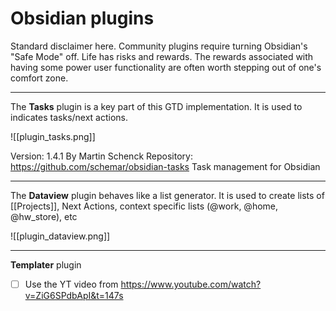 # Obsidian plugins

Standard disclaimer here.  Community plugins require turning Obsidian's "Safe Mode" off.  Life has risks and rewards.  The rewards associated with having some power user functionality are often worth stepping out of one's comfort zone.

---

The **Tasks** plugin is a key part of this GTD implementation.  It is used to indicates tasks/next actions.

![[plugin_tasks.png]]

 Version: 1.4.1  By  Martin Schenck 
 Repository: https://github.com/schemar/obsidian-tasks
 Task management for Obsidian
 
 ---
 
 The **Dataview** plugin behaves like a list generator.  It is used to create lists of [[Projects]], Next Actions, context specific lists (@work, @home, @hw_store), etc
 
 ![[plugin_dataview.png]]
 
 ---
 
 **Templater** plugin
 - [ ] Use the YT video from https://www.youtube.com/watch?v=ZiG6SPdbApI&t=147s
